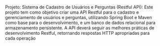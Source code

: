 Projeto: Sistema de Cadastro de Usuários e Perguntas (Restful API): Este projeto tem como objetivo criar uma API 
Restful para o cadastro e gerenciamento de usuários e perguntas, utilizando Spring Boot e Maven como base para o 
desenvolvimento, e um banco de dados relacional para armazenamento persistente. A API deverá seguir as melhores 
práticas de desenvolvimento Restful, retornando respostas HTTP apropriadas para cada operação
